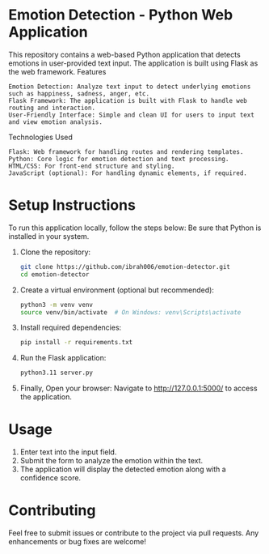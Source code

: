 # Emotion Detection - Python Web Application


This repository contains a web-based Python application that detects emotions in user-provided text input. The application is built using Flask as the web framework.
Features

    Emotion Detection: Analyze text input to detect underlying emotions such as happiness, sadness, anger, etc.
    Flask Framework: The application is built with Flask to handle web routing and interaction.
    User-Friendly Interface: Simple and clean UI for users to input text and view emotion analysis.

Technologies Used

    Flask: Web framework for handling routes and rendering templates.
    Python: Core logic for emotion detection and text processing.
    HTML/CSS: For front-end structure and styling.
    JavaScript (optional): For handling dynamic elements, if required.

# Setup Instructions
To run this application locally, follow the steps below:
Be sure that Python is installed in your system.

1. Clone the repository:
    ```bash
    git clone https://github.com/ibrah006/emotion-detector.git
    cd emotion-detector
    ```

2. Create a virtual environment (optional but recommended):
   ```bash
   python3 -m venv venv
   source venv/bin/activate  # On Windows: venv\Scripts\activate
   ```
3. Install required dependencies:
   ```bash
   pip install -r requirements.txt
   ```
4. Run the Flask application:
   ```bash
   python3.11 server.py
   ```
6. Finally, Open your browser: Navigate to http://127.0.0.1:5000/ to access the application.

# Usage
1. Enter text into the input field.
2. Submit the form to analyze the emotion within the text.
3. The application will display the detected emotion along with a confidence score.

# Contributing
Feel free to submit issues or contribute to the project via pull requests. Any enhancements or bug fixes are welcome!
